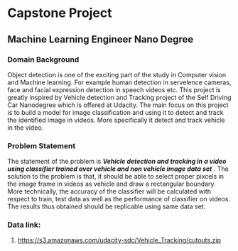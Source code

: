 
# Capstone Project
## Machine Learning Engineer Nano Degree


### Domain Background

Object detection is one of the exciting part of the study in Computer vision and Machine learning. For example human detection in servelence cameras, face and facial expression detection in speech videos etc. This project is greatly inspired by Vehicle detection and Tracking project of the Self Driving Car Nanodegree which is offered at Udacity. The main focus on this project is to build a model for image classification and using it to detect and track the identified image in videos. More specifically it detect and track vehicle in the video.


### Problem Statement

The statement of the problem is ***Vehicle detection and tracking in a video using classifier trained over vehicle and non vehicle image data set*** . The solution to the problem is that, it should be able to select proper pixcels in the image frame in videos as vehicle and draw a rectangular boundary. More technically, the accuracy of the classifier will be calculated with respect to train, test data as well as the performance of classifier on videos. The results thus obtained should be replicable using same data set.










### Data link:
1. https://s3.amazonaws.com/udacity-sdc/Vehicle_Tracking/cutouts.zip
